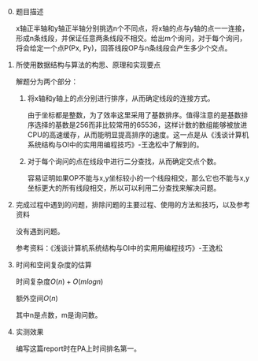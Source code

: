 0. 题目描述
   
    x轴正半轴和y轴正半轴分别挑选n个不同点，将x轴的点与y轴的点一一连接，形成n条线段，并保证任意两条线段不相交。给出m个询问，对于每个询问，将会给定一个点P(Px, Py)，回答线段OP与n条线段会产生多少个交点。

1. 所使用数据结构与算法的构思、原理和实现要点

    解题分为两个部分：
    
    1. 将x轴和y轴上的点分别进行排序，从而确定线段的连接方式。

        由于坐标都是整数，为了效率这里采用了基数排序。值得注意的是基数排序选择的基数是256而非比较常用的65536，这样计数的数组能够被放进CPU的高速缓存，从而能明显提高排序的速度。这一点是从《浅谈计算机系统结构与OI中的实用用编程技巧》-王逸松中了解到的。

    2. 对于每个询问的点在线段中进行二分查找，从而确定交点个数。

        容易证明如果OP不能与x,y坐标较小的一个线段相交，那么它也不能与x,y坐标更大的所有线段相交，所以可以利用二分查找来解决问题。

2. 完成过程中遇到的问题，排除问题的主要过程、使用的方法和技巧，以及参考资料
    
    没有遇到问题。

    参考资料：《浅谈计算机系统结构与OI中的实用用编程技巧》-王逸松
   
3. 时间和空间复杂度的估算
   
   时间复杂度$O(n)+O(mlogn)$

   额外空间$O(n)$

   其中n是点数，m是询问数。

4. 实测效果

    编写这篇report时在PA上时间排名第一。